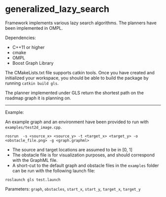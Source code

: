 # generalized_lazy_search

Framework implements various lazy search algorithms. The planners have been implemented in OMPL.

Dependencies:
- C++11 or higher
- cmake
- OMPL
- Boost Graph Library

The CMakeLists.txt file supports catkin tools. Once you have created and initialized your workspace, 
you should be able to build the package by running `catkin build gls`.

The planner implemented under GLS return the shortest path on the roadmap graph it is planning on.

------

Example:

An example graph and an environment have been provided to run with `examples/test2d_image.cpp`.

```
rosrun  -s <source_x> <source_y> -t <target_x> <target_y> -o <obstacle_file.png> -g <graph.graphml>
```

* The source and target locations are assumed to be in [0, 1]
* The obstacle file is for visualization purposes, and should correspond with the GraphML file.
* A short-cut to the default graph and obstacle files in the `examples` folder can be run with the following launch file:
```
roslaunch gls test.launch
```
Parameters: `graph`, `obstacles`, `start_x`, `start_y`, `target_x`, `target_y`